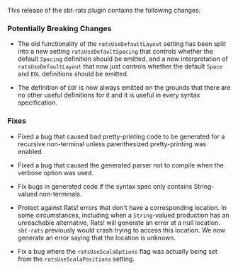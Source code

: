 This release of the sbt-rats plugin contains the following changes:

### Potentially Breaking Changes

* The old functionality of the `ratsUseDefaultLayout` setting has been split into a new setting `ratsUseDefaultSpacing` that controls whether the default `Spacing` definition should be emitted, and a new interpretation of `ratsUseDefaultLayout` that now just controls whether the default `Space` and `EOL` definitions should be emitted.

* The definition of `EOF` is now always emitted on the grounds that there are no other useful definitions for it and it is useful in every syntax specification.

### Fixes

* Fixed a bug that caused bad pretty-printing code to be generated for a recursive non-terminal unless parenthesized pretty-printing was enabled.

* Fixed a bug that caused the generated parser not to compile when the verbose option was used.

* Fix bugs in generated code if the syntax spec only contains String-valued non-terminals.

* Protect against Rats! errors that don't have a corresponding location. In some circumstances, including when a `String`-valued production has an unreachable alternative, Rats! will generate an error at a null location. `sbt-rats` previously would crash trying to access this location. We now generate an error saying that the location is unknown.

* Fix a bug where the `ratsUseScalaOptions` flag was actually being set from the `ratsUseScalaPositions` setting.
